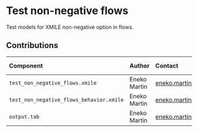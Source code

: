 Test non-negative flows
=======================

Test models for XMILE non-negative option in flows.

Contributions
-------------

| Component                 | Author          | Contact                         | Date     | Software Version                    |
|:------------------------- |:--------------- |:------------------------------- |:-------- |:----------------------------------- |
| `test_non_negative_flows.xmile`  | Eneko Martin    | eneko.martin.martinez@gmail.com | 04/28/23 | - |
| `test_non_negative_flows_behavior.xmile`  | Eneko Martin    | eneko.martin.martinez@gmail.com | 04/28/23 | - |
| `output.tab `             | Eneko Martin    | eneko.martin.martinez@gmail.com | 04/28/22 | -  |
